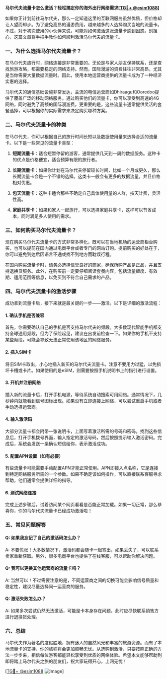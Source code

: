 **马尔代夫流量卡怎么激活？轻松搞定你的海外出行网络需求[[TG💪+ @esim1088](https://t.me/s/esim1088)]**

如果你正计划前往马尔代夫，那么一定知道这里的互联网服务虽然优质，但价格却让人望而却步。为了避免高昂的漫游费用，越来越多的人选择购买当地的流量卡。不过，对于初次使用的小伙伴来说，可能对如何激活这张流量卡感到困惑。别担心，这篇文章将手把手教你如何顺利激活马尔代夫的流量卡。

### 一、为什么选择马尔代夫流量卡？

在马尔代夫旅行时，网络连接是非常重要的。无论是与家人朋友保持联系，还是查找旅游攻略，都需要稳定的网络支持。然而，国际漫游的资费往往非常高昂，尤其是当你需要大量数据流量时。因此，使用本地运营商提供的流量卡成为了一种经济实惠的选择。

马尔代夫的通信基础设施非常发达，主流的电信运营商如Dhiraagu和Ooredoo提供了覆盖广泛的移动网络服务。通过购买他们的流量卡，你可以享受到高速的4G网络，同时避免了高额的国际漫游费。更重要的是，这些流量卡通常提供灵活的套餐选择，可以根据你的实际需求来决定购买哪种方案。

### 二、马尔代夫流量卡的种类

在马尔代夫，你可以根据自己的旅行时间长短以及数据使用量来选择合适的流量卡。以下是一些常见的流量卡类型：

1. **短期流量卡**：适合短暂停留的游客，通常提供几天到一周的数据服务。这种卡的优点是价格便宜，适合预算有限的旅行者。
   
2. **长期流量卡**：如果你计划在马尔代夫停留较长时间，比如一个月或更久，那么长期流量卡会是一个不错的选择。这类卡一般会有更多的数据流量，并且价格相对优惠。

3. **包天流量卡**：这种卡适合那些不确定自己具体使用量的人群，按天计费，灵活性高。

4. **家庭共享卡**：如果和家人一起旅行，可以选择家庭共享卡，这样可以节省成本，同时满足多人使用的需求。

### 三、如何购买马尔代夫流量卡？

现在购买马尔代夫流量卡的方式非常多样化，既可以在当地机场的运营商柜台购买，也可以提前在国内通过电商平台或者专门的网站订购。提前购买的好处在于，你可以避免到达后因语言不通或找不到地方而耽误行程。

在国内购买流量卡时，请务必选择信誉良好的商家，确保所购产品是正品，并且支持退换货服务。此外，在购买前一定要仔细阅读套餐内容，包括流量额度、有效期、适用范围等信息，以免买到不符合自己需求的产品。

### 四、马尔代夫流量卡的激活步骤

成功拿到流量卡后，接下来就是最关键的一步——激活。以下是详细的激活流程：

#### 1. 确认手机是否兼容

首先，你需要确认自己的手机是否支持马尔代夫的频段。大多数现代智能手机都支持全球通用频段，但为了保险起见，建议在出发前检查一下。如果你的手机不支持某些频段，可能会导致无法正常使用该地区的网络服务。

#### 2. 插入SIM卡

将旧SIM卡取出，小心地插入新买的马尔代夫流量卡。注意不要用力过猛，以免损坏卡槽或卡片。如果使用的是eSIM，则需要按照手机说明书上的指引进行设置。

#### 3. 开机并注册网络

插入新的流量卡后，打开手机电源，等待系统自动搜索可用网络。通常情况下，几秒钟内就能看到信号图标出现。如果没有立即连接上网络，可以尝试重启手机或者手动选择运营商。

#### 4. 输入激活码

大部分流量卡都会附带一张说明卡，上面写着激活所需的号码和密码。找到这些信息后，打开手机拨号界面，输入指定的激活号码，然后按照提示输入激活密码。完成后，系统会发送一条确认短信给你，表示激活成功。

#### 5. 配置APN设置（如有必要）

有些流量卡可能需要手动配置APN才能正常使用。APN即接入点名称，它是连接到特定网络服务所需的一个参数。如果不确定该如何操作，可以直接联系客服寻求帮助，他们通常会提供详细的指导。

#### 6. 测试网络连接

完成上述步骤后，试着访问某个网页看看是否能正常加载。如果一切正常，那么恭喜你，你的马尔代夫流量卡已经成功激活啦！

### 五、常见问题解答

#### Q: 如果我忘记了自己的激活码怎么办？
A: 不要慌张！大多数情况下，激活码都会随卡一起寄出，如果丢失了，可以联系卖家重新获取。另外，很多电商平台也提供了在线客服，可以帮助你解决问题。

#### Q: 我可以更换其他运营商的流量卡吗？
A: 当然可以！不过需要注意的是，不同运营商之间的切换可能会影响信号质量和稳定性，建议尽量选择同一运营商的服务。

#### Q: 激活失败怎么办？
A: 如果多次尝试仍然无法激活，可能是卡本身存在问题，此时应尽快联系销售方进行退换货处理。

### 六、总结

马尔代夫作为著名的度假胜地，拥有迷人的自然风光和丰富的旅游资源。而有了本地流量卡的支持，你的旅程将会更加顺畅无忧。从选购到激活，只要按照正确的方法一步步来，相信每位游客都能轻松享受到优质的网络体验。希望本文能够帮助到即将踏上马尔代夫之旅的朋友们，祝大家玩得开心，上网无忧！

[[TG💪+ @esim1088](https://t.me/s/esim1088) ![Image](https://i.postimg.cc/4NQfJmqS/Snipaste-2025-05-13-00-14-12.png)]